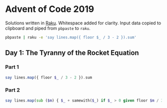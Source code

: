 # Advent of Code 2019

Solutions written in [Raku](https://www.raku.org/). Whitespace added for clarity. Input data copied to clipboard and piped from `pbpaste` to `raku`.
```bash
pbpaste | raku -e 'say lines.map({ floor $_ / 3 - 2 }).sum'
```

## Day 1: The Tyranny of the Rocket Equation
### Part 1
```raku
say lines.map({ floor $_ / 3 - 2 }).sum
```

### Part 2
```raku
say lines.map(sub ($m) { $_ + samewith($_) if $_ > 0 given floor $m / 3 - 2 }).sum
```
